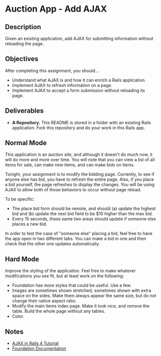 # Auction App - Add AJAX

## Description

Given an existing application, add AJAX for submitting information without reloading the page.

## Objectives

After completing this assignment, you should...

* Understand what AJAX is and how it can enrich a Rails application.
* Implement AJAX to refresh information on a page.
* Implement AJAX to accept a form submission without reloading its page.

## Deliverables

* **A Repository.** This README is stored in a folder with an existing Rails application.  Fork this repository and do your work in this Rails app.

## Normal Mode

This application is an auction site, and although it doesn't do much now, it will do more and more over time.  You will note that you can view a list of all items for sale, can make new items, and can make bids on items.

Tonight, your assignment is to modify the bidding page.  Currently, to see if anyone else has bid, you have to refresh the entire page.  Also, if you place a bid yourself, the page refreshes to display the changes.  You will be using AJAX to allow both of those behaviors to occur without page reload.

To be specific:

* The place bid form should be remote, and should (a) update the highest bid and (b) update the next bid field to be $10 higher than the max bid.
* Every 15 seconds, these same two areas should update if someone else places a new bid.

In order to test the case of "someone else" placing a bid, feel free to have the app open in two different tabs.  You can make a bid in one and then check that the other one updates automatically.

## Hard Mode

Improve the styling of the application.  Feel free to make whatever modifications you see fit, but at least work on the following:

* Foundation has more styles that could be useful.  Use a few.
* Images are sometimes shown stretched, sometimes shown with extra space on the sides.  Make them always appear the same size, but do not change their native aspect ratio.
* Modify the main items index page.  Make it look nice, and remove the table.  Build the whole page without any tables.
* Color.

## Notes

* [AJAX in Rails 4 Tutorial](http://www.gotealeaf.com/blog/the-detailed-guide-on-how-ajax-works-with-ruby-on-rails)
* [Foundation Documentation](http://foundation.zurb.com/docs/)

